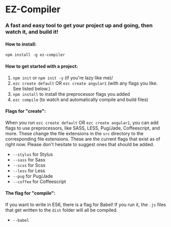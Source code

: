 # EZ-Compiler

### A fast and easy tool to get your project up and going, then watch it, and build it!

#### How to install:
`npm install -g ez-compiler`

#### How to get started with a project:
1. `npm init` or `npm init -y` (if you're lazy like me)/
2. `ezc create default` OR `ezc create angular1` (with any flags you like. See listed below.)
3. `npm install` to install the preprocessor flags you added
4. `ezc compile` (to watch and automatically compile and build files)

#### Flags for "create":
When you run `ezc create default` OR `ezc create angular1`, you can add flags to use preprocessors, like SASS, LESS, Pug/Jade, Coffeescript, and more. These change the file extensions in the `src` directory to the corresponding file extensions. These are the current flags that exist as of right now. Please don't hesitate to suggest ones that should be added.

- `--stylus` for Stylus
- `--sass` for Sass
- `--scss` for Scss
- `--less` for Less
- `--pug` for Pug/Jade
- `--coffee` for Coffeescript

#### The flag for "compile":
If you want to write in ES6, there is a flag for Babel! If you run it, the `.js` files that get written to the `dist` folder will all be compiled.

- `--babel`
